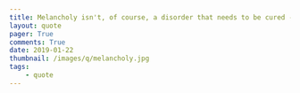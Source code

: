 ```yaml
---
title: Melancholy isn't, of course, a disorder that needs to be cured - Alain de Botton
layout: quote
pager: True
comments: True
date: 2019-01-22
thumbnail: /images/q/melancholy.jpg
tags:
    - quote
---
```

